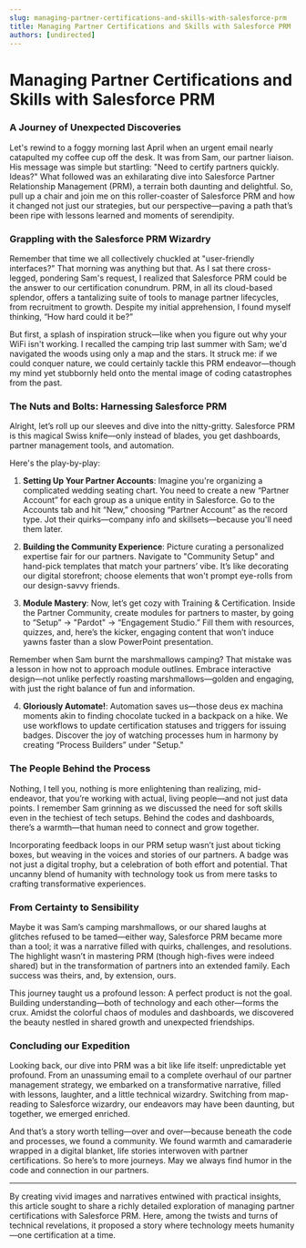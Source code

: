 ```yaml
---
slug: managing-partner-certifications-and-skills-with-salesforce-prm
title: Managing Partner Certifications and Skills with Salesforce PRM
authors: [undirected]
---
```



# Managing Partner Certifications and Skills with Salesforce PRM

### A Journey of Unexpected Discoveries

Let's rewind to a foggy morning last April when an urgent email nearly catapulted my coffee cup off the desk. It was from Sam, our partner liaison. His message was simple but startling: "Need to certify partners quickly. Ideas?" What followed was an exhilarating dive into Salesforce Partner Relationship Management (PRM), a terrain both daunting and delightful. So, pull up a chair and join me on this roller-coaster of Salesforce PRM and how it changed not just our strategies, but our perspective—paving a path that’s been ripe with lessons learned and moments of serendipity.

### Grappling with the Salesforce PRM Wizardry

Remember that time we all collectively chuckled at "user-friendly interfaces?" That morning was anything but that. As I sat there cross-legged, pondering Sam's request, I realized that Salesforce PRM could be the answer to our certification conundrum. PRM, in all its cloud-based splendor, offers a tantalizing suite of tools to manage partner lifecycles, from recruitment to growth. Despite my initial apprehension, I found myself thinking, “How hard could it be?”

But first, a splash of inspiration struck—like when you figure out why your WiFi isn't working. I recalled the camping trip last summer with Sam; we'd navigated the woods using only a map and the stars. It struck me: if we could conquer nature, we could certainly tackle this PRM endeavor—though my mind yet stubbornly held onto the mental image of coding catastrophes from the past.

### The Nuts and Bolts: Harnessing Salesforce PRM

Alright, let’s roll up our sleeves and dive into the nitty-gritty. Salesforce PRM is this magical Swiss knife—only instead of blades, you get dashboards, partner management tools, and automation.

Here's the play-by-play:

1. **Setting Up Your Partner Accounts**: Imagine you're organizing a complicated wedding seating chart. You need to create a new “Partner Account” for each group as a unique entity in Salesforce. Go to the Accounts tab and hit “New,” choosing “Partner Account” as the record type. Jot their quirks—company info and skillsets—because you'll need them later.

2. **Building the Community Experience**: Picture curating a personalized expertise fair for our partners. Navigate to "Community Setup" and hand-pick templates that match your partners’ vibe. It’s like decorating our digital storefront; choose elements that won't prompt eye-rolls from our design-savvy friends.

3. **Module Mastery**: Now, let’s get cozy with Training & Certification. Inside the Partner Community, create modules for partners to master, by going to “Setup” → "Pardot" → “Engagement Studio.” Fill them with resources, quizzes, and, here’s the kicker, engaging content that won’t induce yawns faster than a slow PowerPoint presentation.

Remember when Sam burnt the marshmallows camping? That mistake was a lesson in how not to approach module outlines. Embrace interactive design—not unlike perfectly roasting marshmallows—golden and engaging, with just the right balance of fun and information.

4. **Gloriously Automate!**: Automation saves us—those deus ex machina moments akin to finding chocolate tucked in a backpack on a hike. We use workflows to update certification statuses and triggers for issuing badges. Discover the joy of watching processes hum in harmony by creating “Process Builders” under "Setup."

### The People Behind the Process

Nothing, I tell you, nothing is more enlightening than realizing, mid-endeavor, that you’re working with actual, living people—and not just data points. I remember Sam grinning as we discussed the need for soft skills even in the techiest of tech setups. Behind the codes and dashboards, there’s a warmth—that human need to connect and grow together.

Incorporating feedback loops in our PRM setup wasn’t just about ticking boxes, but weaving in the voices and stories of our partners. A badge was not just a digital trophy, but a celebration of both effort and potential. That uncanny blend of humanity with technology took us from mere tasks to crafting transformative experiences.

### From Certainty to Sensibility

Maybe it was Sam’s camping marshmallows, or our shared laughs at glitches refused to be tamed—either way, Salesforce PRM became more than a tool; it was a narrative filled with quirks, challenges, and resolutions. The highlight wasn’t in mastering PRM (though high-fives were indeed shared) but in the transformation of partners into an extended family. Each success was theirs, and, by extension, ours.

This journey taught us a profound lesson: A perfect product is not the goal. Building understanding—both of technology and each other—forms the crux. Amidst the colorful chaos of modules and dashboards, we discovered the beauty nestled in shared growth and unexpected friendships.

### Concluding our Expedition

Looking back, our dive into PRM was a bit like life itself: unpredictable yet profound. From an unassuming email to a complete overhaul of our partner management strategy, we embarked on a transformative narrative, filled with lessons, laughter, and a little technical wizardry. Switching from map-reading to Salesforce wizardry, our endeavors may have been daunting, but together, we emerged enriched.

And that’s a story worth telling—over and over—because beneath the code and processes, we found a community. We found warmth and camaraderie wrapped in a digital blanket, life stories interwoven with partner certifications. So here’s to more journeys. May we always find humor in the code and connection in our partners.

---

By creating vivid images and narratives entwined with practical insights, this article sought to share a richly detailed exploration of managing partner certifications with Salesforce PRM. Here, among the twists and turns of technical revelations, it proposed a story where technology meets humanity—one certification at a time.